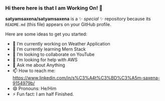 ### Hi there here is that I am Working On! 👋

**satyamsaxena/satyamsaxena** is a ✨ _special_ ✨ repository because its `README.md` (this file) appears on your GitHub profile.

Here are some ideas to get you started:

- 🔭 I’m currently working on Weather Application 
- 🌱 I’m currently learning Mern Stack
- 👯 I’m looking to collaborate on YouTube
- 🤔 I’m looking for help with AWS
- 💬 Ask me about Anything
- 📫 How to reach me: https://www.linkedin.com/in/s%C3%A4t%C3%BD%C3%A5m-saxena-9154979b/
- 😄 Pronouns: He/Him
- ⚡ Fun fact: I am half Finished.
